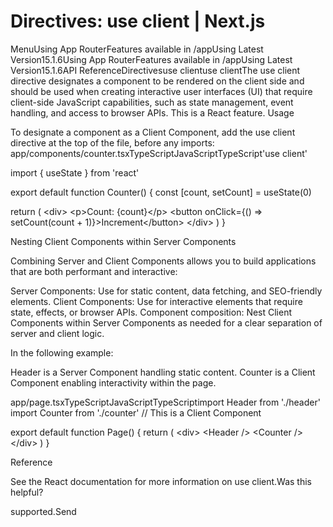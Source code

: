 # Directives: use client | Next.js

<p>MenuUsing App RouterFeatures available in /appUsing Latest Version15.1.6Using App RouterFeatures available in /appUsing Latest Version15.1.6API ReferenceDirectivesuse clientuse clientThe use client directive designates a component to be rendered on the client side and should be used when creating interactive user interfaces (UI) that require client-side JavaScript capabilities, such as state management, event handling, and access to browser APIs. This is a React feature.
Usage</p>
<p>To designate a component as a Client Component, add the use client directive at the top of the file, before any imports:
app/components/counter.tsxTypeScriptJavaScriptTypeScript'use client'</p>
<p>import { useState } from 'react'</p>
<p>export default function Counter() {
const [count, setCount] = useState(0)</p>
<p>return (
&lt;div&gt;
&lt;p&gt;Count: {count}&lt;/p&gt;
&lt;button onClick={() =&gt; setCount(count + 1)}&gt;Increment&lt;/button&gt;
&lt;/div&gt;
)
}</p>
<p>Nesting Client Components within Server Components</p>
<p>Combining Server and Client Components allows you to build applications that are both performant and interactive:</p>
<p>Server Components: Use for static content, data fetching, and SEO-friendly elements.
Client Components: Use for interactive elements that require state, effects, or browser APIs.
Component composition: Nest Client Components within Server Components as needed for a clear separation of server and client logic.</p>
<p>In the following example:</p>
<p>Header is a Server Component handling static content.
Counter is a Client Component enabling interactivity within the page.</p>
<p>app/page.tsxTypeScriptJavaScriptTypeScriptimport Header from './header'
import Counter from './counter' // This is a Client Component</p>
<p>export default function Page() {
return (
&lt;div&gt;
&lt;Header /&gt;
&lt;Counter /&gt;
&lt;/div&gt;
)
}</p>
<p>Reference</p>
<p>See the React documentation for more information on use client.Was this helpful?</p>
<p>supported.Send</p>
